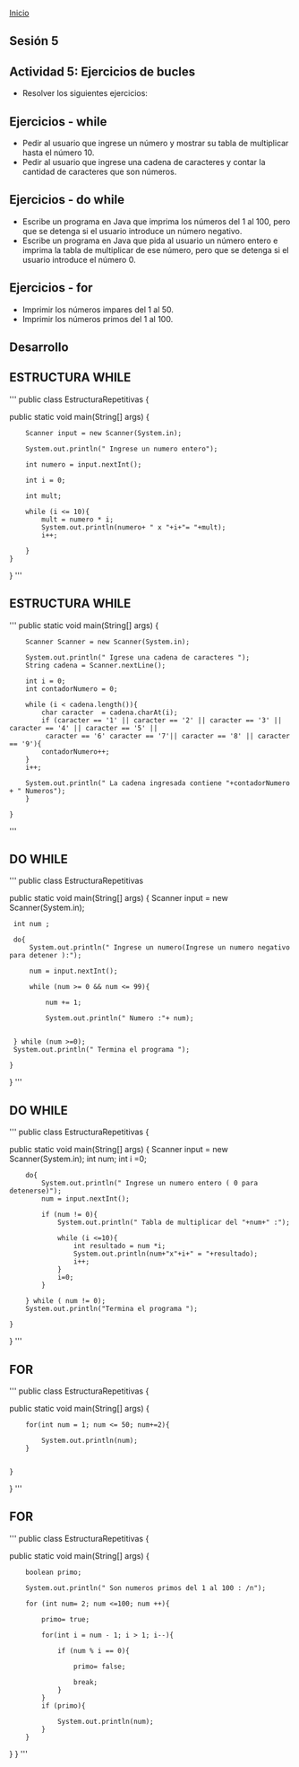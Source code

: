 <!-- No borrar o modificar -->
[Inicio](./index.md)

## Sesión 5 
## Actividad 5: Ejercicios de bucles
- Resolver los siguientes ejercicios:

## Ejercicios - while
- Pedir al usuario que ingrese un número y mostrar su tabla de multiplicar hasta el número 10.
- Pedir al usuario que ingrese una cadena de caracteres y contar la cantidad de caracteres que son números.

## Ejercicios - do while
- Escribe un programa en Java que imprima los números del 1 al 100, pero que se detenga si el usuario introduce un número negativo.
- Escribe un programa en Java que pida al usuario un número entero e imprima la tabla de multiplicar de ese número, pero que se detenga si el usuario introduce el número 0.

## Ejercicios - for
- Imprimir los números impares del 1 al 50.
- Imprimir los números primos del 1 al 100.

## Desarrollo

## ESTRUCTURA WHILE
'''
public class EstructuraRepetitivas {

public static void main(String[] args) {

        Scanner input = new Scanner(System.in);

        System.out.println(" Ingrese un numero entero");

        int numero = input.nextInt();

        int i = 0;

        int mult;
       
        while (i <= 10){
            mult = numero * i;
            System.out.println(numero+ " x "+i+"= "+mult);
            i++;
                   
        }
    }
}
'''
## ESTRUCTURA WHILE
'''
public static void main(String[] args) {

        Scanner Scanner = new Scanner(System.in);
       
        System.out.println(" Igrese una cadena de caracteres ");
        String cadena = Scanner.nextLine();
       
        int i = 0;
        int contadorNumero = 0;
       
        while (i < cadena.length()){
            char caracter  = cadena.charAt(i);
            if (caracter == '1' || caracter == '2' || caracter == '3' || caracter == '4' || caracter == '5' ||
             caracter == '6' caracter == '7'|| caracter == '8' || caracter == '9'){
            contadorNumero++;
        }
        i++;
       
        System.out.println(" La cadena ingresada contiene "+contadorNumero + " Numeros");
        }
       
    }
'''


 ## DO WHILE 
'''
public class EstructuraRepetitivas

public static void main(String[] args) {
        Scanner input = new Scanner(System.in);
       
     int num ;
     
     do{
         System.out.println(" Ingrese un numero(Ingrese un numero negativo para detener ):");

         num = input.nextInt();
         
         while (num >= 0 && num <= 99){

             num += 1;

             System.out.println(" Numero :"+ num);
             
     
     } while (num >=0);
     System.out.println(" Termina el programa ");
     
    }
}
'''
## DO WHILE 
'''
public class EstructuraRepetitivas {

public static void main(String[] args) {
        Scanner input = new Scanner(System.in);
        int num;
        int i =0;
       
        do{
            System.out.println(" Ingrese un numero entero ( 0 para detenerse)");
            num = input.nextInt();
           
            if (num != 0){
                System.out.println(" Tabla de multiplicar del "+num+" :");
               
                while (i <=10){
                    int resultado = num *i;
                    System.out.println(num+"x"+i+" = "+resultado);
                    i++;
                }
                i=0;
            }
           
        } while ( num != 0);
        System.out.println("Termina el programa ");
     
    }
}
'''
## FOR
'''
public class EstructuraRepetitivas {

public static void main(String[] args) {

        for(int num = 1; num <= 50; num+=2){

            System.out.println(num);
        }
       
     
    }
}
'''
## FOR
'''
public class EstructuraRepetitivas {

public static void main(String[] args) {

        boolean primo;

        System.out.println(" Son numeros primos del 1 al 100 : /n");
       
        for (int num= 2; num <=100; num ++){

            primo= true;

            for(int i = num - 1; i > 1; i--){

                if (num % i == 0){

                    primo= false;

                    break;
                }
            }
            if (primo){
                
                System.out.println(num);
            }
        }
}
}
'''
<!-- Su documentación aquí -->







